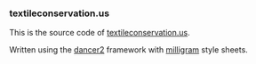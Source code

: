 ### textileconservation.us
This is the source code of [textileconservation.us](http://textileconservation.us).

Written using the [dancer2](http://perldancer.org) framework with [milligram](http://milligram.io) style sheets.